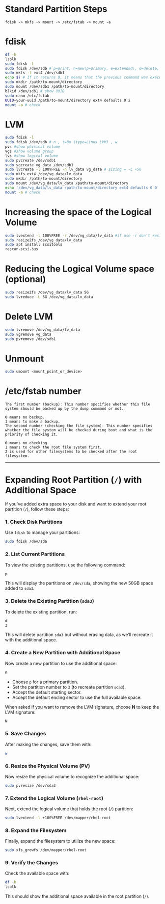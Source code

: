 # Standard Partition Steps
```vim
fdisk -> mkfs -> mount -> /etc/fstab -> mount -a
```
# fdisk
```bash
df -h
lsblk
sudo fdisk -l
sudo fdisk /dev/sdb #`p=print, n=new(p=primary, e=extended), d=delete, t=type, w=write(save)`
sudo mkfs -t ext4 /dev/sdb1
echo $? # If it returns 0, it means that the previous command was executed correctly
sudo mkdir /path/to-mount/directory
sudo mount /dev/sdb1 /path/to-mount/directory
blkid /dev/sdb1 # show UUID
sudo nano /etc/fstab
UUID=your-uuid /path/to-mount/directory ext4 defaults 0 2
mount -a # check
```
# LVM
```bash
sudo fdisk -l
sudo fdisk /dev/sdb # n , t=8e (type=Linux LVM) , w
pvs #show phisical volume
vgs #show volume group
lvs #show logical volume
sudo pvcreate /dev/sdb1
sudo vgcreate vg_data /dev/sdb1
sudo lvcreate -l 100%FREE -n lv_data vg_data # sizing = -L +5G
sudo mkfs.ext4 /dev/vg_data/lv_data
sudo mkdir /path/to-mount/directory
sudo mount /dev/vg_data/lv_data /path/to-mount/directory
echo '/dev/vg_data/lv_data /path/to-mount/directory ext4 defaults 0 0' | sudo tee -a /etc/fstab
mount -a # check
```
# Increasing the space of the Logical Volume
```bash
sudo lvextend -l 100%FREE -r /dev/vg_data/lv_data #if use -r don't resize2fs run next command
sudo resize2fs /dev/vg_data/lv_data
sudo apt install scsitools
rescan-scsi-bus
```
# Reducing the Logical Volume space (optional)
```bash
sudo resize2fs /dev/vg_data/lv_data 5G
sudo lvreduce -L 5G /dev/vg_data/lv_data
```
# Delete LVM
```bash
sudo lvremove /dev/vg_data/lv_data
sudo vgremove vg_data
sudo pvremove /dev/sdb1
```
# Unmount
```bash
sudo umount <mount_point_or_device>
```
# /etc/fstab number
```vim
The first number (backup): This number specifies whether this file system should be backed up by the dump command or not.

0 means no backup.
1 means to make a backup.
The second number (checking the file system): This number specifies whether the file system will be checked during boot and what is the priority of checking it.

0 means no checking.
1 means to check the root file system first.
2 is used for other filesystems to be checked after the root filesystem.
```

---

# Expanding Root Partition (`/`) with Additional Space

If you've added extra space to your disk and want to extend your root partition (`/`), follow these steps:

### 1. Check Disk Partitions
Use `fdisk` to manage your partitions:
```bash
sudo fdisk /dev/sda
```

### 2. List Current Partitions
To view the existing partitions, use the following command:
```bash
p
```

This will display the partitions on `/dev/sda`, showing the new 50GB space added to `sda3`.

### 3. Delete the Existing Partition (`sda3`)
To delete the existing partition, run:
```bash
d
3
```
This will delete partition `sda3` but without erasing data, as we’ll recreate it with the additional space.

### 4. Create a New Partition with Additional Space
Now create a new partition to use the additional space:
```bash
n
```
- Choose `p` for a primary partition.
- Set the partition number to `3` (to recreate partition `sda3`).
- Accept the default starting sector.
- Accept the default ending sector to use the full available space.

When asked if you want to remove the LVM signature, choose **N** to keep the LVM signature:
```bash
N
```

### 5. Save Changes
After making the changes, save them with:
```bash
w
```

### 6. Resize the Physical Volume (PV)
Now resize the physical volume to recognize the additional space:
```bash
sudo pvresize /dev/sda3
```

### 7. Extend the Logical Volume (`rhel-root`)
Next, extend the logical volume that holds the root (`/`) partition:
```bash
sudo lvextend -l +100%FREE /dev/mapper/rhel-root
```

### 8. Expand the Filesystem
Finally, expand the filesystem to utilize the new space:
```bash
sudo xfs_growfs /dev/mapper/rhel-root
```

### 9. Verify the Changes
Check the available space with:
```bash
df -h
lsblk
```

This should show the additional space available in the root partition (`/`).
